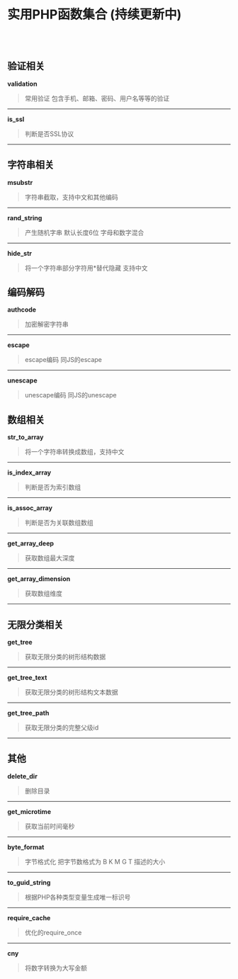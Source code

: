 # 实用PHP函数集合 (持续更新中)
<br /><br />
## 验证相关

**validation**
> 常用验证 包含手机、邮箱、密码、用户名等等的验证

----------

**is_ssl**
> 判断是否SSL协议

----------

## 字符串相关

**msubstr**
> 字符串截取，支持中文和其他编码

----------

**rand_string**
> 产生随机字串 默认长度6位 字母和数字混合

----------

**hide_str**
> 将一个字符串部分字符用*替代隐藏  支持中文

## 编码解码

**authcode**
> 加密解密字符串

----------

**escape**
> escape编码  同JS的escape

----------

**unescape**
> unescape编码  同JS的unescape

## 数组相关

**str_to_array**
> 将一个字符串转换成数组，支持中文

----------

**is_index_array**
> 判断是否为索引数组

----------

**is_assoc_array**
> 判断是否为关联数组数组

----------

**get_array_deep**
> 获取数组最大深度

----------

**get_array_dimension**
> 获取数组维度

----------

## 无限分类相关

**get_tree**
> 获取无限分类的树形结构数据

----------

**get_tree_text**
> 获取无限分类的树形结构文本数据

----------

**get_tree_path**
> 获取无限分类的完整父级id


----------

## 其他

**delete_dir**
> 删除目录

----------

**get_microtime**
> 获取当前时间毫秒

----------

**byte_format**
> 字节格式化 把字节数格式为 B K M G T 描述的大小

----------

**to_guid_string**
> 根据PHP各种类型变量生成唯一标识号

----------

**require_cache**
> 优化的require_once

----------

**cny**
> 将数字转换为大写金额
